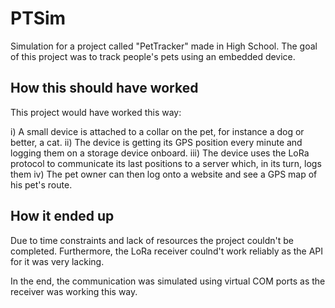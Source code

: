 # PTSim

Simulation for a project called "PetTracker" made in High School.
The goal of this project was to track people's pets using an embedded device.

## How this should have worked

This project would have worked this way:

i) A small device is attached to a collar on the pet, for instance a dog or better, a cat.
ii) The device is getting its GPS position every minute and logging them on a storage device onboard.
iii) The device uses the LoRa protocol to communicate its last positions to a server which, in its turn, logs them
iv) The pet owner can then log onto a website and see a GPS map of his pet's route.

## How it ended up

Due to time constraints and lack of resources the project couldn't be completed.
Furthermore, the LoRa receiver coulnd't work reliably as the API for it was very lacking. 

In the end, the communication was simulated using virtual COM ports as the receiver was working this way.
